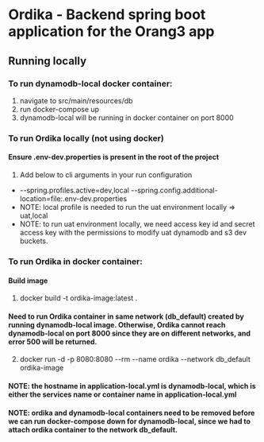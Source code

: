 # Ordika - Backend spring boot application for the Orang3 app

## Running locally
### To run dynamodb-local docker container:
1) navigate to src/main/resources/db
2) run docker-compose up
3) dynamodb-local will be running in docker container on port 8000

### To run Ordika locally (not using docker)
#### Ensure .env-dev.properties is present in the root of the project
1. Add below to cli arguments in your run configuration 
- --spring.profiles.active=dev,local --spring.config.additional-location=file:.env-dev.properties
- NOTE: local profile is needed to run the uat environment locally => uat,local
- NOTE: to run uat environment locally, we need access key id and secret access key with the permissions to modify 
uat dynamodb and s3 dev buckets.

### To run Ordika in docker container:
#### Build image
1) docker build -t ordika-image:latest .

#### Need to run Ordika container in same network (db_default) created by running dynamodb-local image. Otherwise, Ordika cannot reach dynamodb-local on port 8000 since they are on different networks, and error 500 will be returned.
2) docker run -d -p 8080:8080 --rm --name ordika --network db_default ordika-image

#### NOTE: the hostname in application-local.yml is dynamodb-local, which is either the services name or container name in application-local.yml  
#### NOTE: ordika and dynamodb-local containers need to be removed before we can run docker-compose down for dynamodb-local, since we had to attach ordika container to the network db_default. 